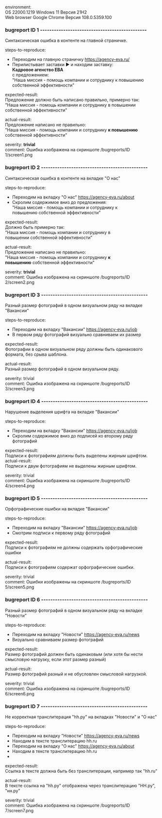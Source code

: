 

environment:   
    OS 22000.1219 Windows 11 Версия 21H2   
    Web browser Google Chrome Версия 108.0.5359.100
    
### bugreport ID 1 ----------------------------------------------
    
Синтаксическая ошибка в контенте на главной страничке.    
    
steps-to-reproduce:
  - Переходим на главную страничку https://agency-eva.ru/
  - Перилистывает заставки ▶️ и находим заставку:</br> __Кадровое агенство ЕВА__ </br>с предложением: </br> "Наша миссия - помощь компании и сотруднику  к повышению </br> собственной эффективности"
 
expected-result:</br>
Предложение должно быть написано правильно, примерно так: </br> "Наша миссия - помощь компании и сотруднику  в повышении </br> собственной эффективности"
    
actual-result:</br>
Предложение написано не правильно: </br> "Наша миссия - помощь компании и сотруднику  __к повышению__ </br> собственной эффективности"

severity: __trivial__  
comment: Ошибка изображена на скриншоте /bugreports/ID 1/screen1.png
  
    
### bugreport ID 2 ----------------------------------------------
    
Синтаксическая ошибка в контенте на вкладке "О нас"  
    
steps-to-reproduce:
  - Переходим на вкладку "О нас" https://agency-eva.ru/about
  - Скролим содержимое вниз до предложения: </br> "Наша миссия - помощь компании и сотруднику  к  </br> повышению собственной эффективности"
 
expected-result:</br>
Должно быть примерно так: </br> "Наша миссия - помощь компании и сотруднику  в  </br> повышении собственной эффективности"
    
actual-result:</br>
Предложение написано не правильно: </br> "Наша миссия - помощь компании и сотруднику  __к__ </br> __повышению__  собственной эффективности"
    
severity: __trivial__  
comment: Ошибка изображена на скриншоте /bugreports/ID 2/screen2.png
  
### bugreport ID 3 ----------------------------------------------

Разный размер фотографий в одном визуальном ряду на вкладке "Вакансии"

steps-to-reproduce:

  - Переходим на вкладку "Вакансии" https://agency-eva.ru/job
  - В первом ряду фотографий визуально сравниваем их размер

expected-result:</br>
Фотографии в одном визуальном ряду должны быть одинакового формата, без срыва шаблона.

actual-result:</br>
Разный размер фотографий в одном визуальном ряду.

severity: trivial</br>
comment: Ошибка изображена на скриншоте /bugreports/ID 3/screen3.png

### bugreport ID 4 ----------------------------------------------

Нарушение выделения шрифта на вкладке "Вакансии"

steps-to-reproduce:

  - Переходим на вкладку "Вакансии" https://agency-eva.ru/job
  - Скролим содержимое вниз до подписей ко второму ряду фотографий

expected-result:</br>
Подписи к фотографиям должны быть выделены жирным шрифтом.
actual-result:</br>
Подписи к двум фотографиям не выделены жирным шрифтом.

severity: trivial</br>
comment: Ошибка изображена на скриншоте /bugreports/ID 4/screen4.png

### bugreport ID 5 ----------------------------------------------

Орфографические ошибки на вкладке "Вакансии"

steps-to-reproduce:

  - Переходим на вкладку "Вакансии" https://agency-eva.ru/job
  - Смотрим подписи к первому ряду фотографий

expected-result:</br>
Подписи к фотографиям не должны содержать орфографические ошибки

actual-result:</br>
Подписи к фотографиям содержат орфографические ошибки.

severity: trivial</br>
comment: Ошибки изображены на скриншоте /bugreports/ID 5/screen5.png


### bugreport ID 6 ----------------------------------------------

Разный размер фотографий в одном визуальном ряду на вкладке "Новости"

steps-to-reproduce:

  - Переходим на вкладку "Новости" https://agency-eva.ru/news
  - Визуально сравниваем размер фотографий

expected-result:</br>
Размер фотографий должен быть одинаковым (или хотя бы нести смысловую нагрузку, если этот размер разный)

actual-result:</br>
Размер фотографий разный и не обусловлен смысловой нагрузкой.

severity: trivial</br>
comment: Ошибка изображена на скриншоте /bugreports/ID 6/screen6.png


### bugreport ID 7 ----------------------------------------------

Не корректная транслитерация "hh.ру" на вкладках "Новости" и "О нас"

steps-to-reproduce:

  - Переходим на вкладку "Новости" https://agency-eva.ru/news
  - Находим в тексте транслитерацию hh.ru
  - Переходим на вкладку "О нас" https://agency-eva.ru/about
  - Находим в тексте транслитерацию hh.ru
  - 
expected-result:</br>
Ссылка в тексте должна быть без транслитерации, например так "hh.ru"

actual-result:</br>
В тексте ссылка на "hh.ру" отображена через транслитерацию "НН.ру", "нн.ру"

severity: trivial</br>
comment: Ошибка изображена на скриншоте /bugreports/ID 7/screen7.png



